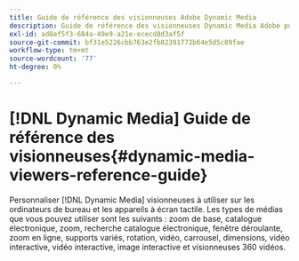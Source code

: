 ```yaml
---
title: Guide de référence des visionneuses Adobe Dynamic Media
description: Guide de référence des visionneuses Dynamic Media Adobe pour les visionneuses de zoom de base, de catalogue électronique, de zoom, de catalogue électronique, de fenêtre déroulante, de zoom en ligne, de supports variés, de rotation, de vidéo, de carrousel, de dimensions, de vidéo interactive, d’image interactive et de vidéo 360.
exl-id: ad8ef5f3-684a-49e9-a21e-ececd8d3af5f
source-git-commit: bf31e5226cbb763e2fb82391772b64e5d5c89fae
workflow-type: tm+mt
source-wordcount: '77'
ht-degree: 0%

---
```


# [!DNL Dynamic Media] Guide de référence des visionneuses{#dynamic-media-viewers-reference-guide}

Personnaliser [!DNL Dynamic Media] visionneuses à utiliser sur les ordinateurs de bureau et les appareils à écran tactile. Les types de médias que vous pouvez utiliser sont les suivants : zoom de base, catalogue électronique, zoom, recherche catalogue électronique, fenêtre déroulante, zoom en ligne, supports variés, rotation, vidéo, carrousel, dimensions, vidéo interactive, vidéo interactive, image interactive et visionneuses 360 vidéos.
